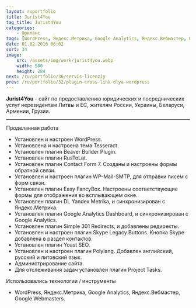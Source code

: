 ```yaml
---
layout: ruportfolio
title: Jurist4You
tag_title: Jurist4You
categories:
    - Фриланс
tags: [WordPress, Яндекс.Метрика, Google Analytics, Яндекс.Вебмастер, Google Webmasters]
date: 01.02.2016 06:02
sort: 34
image: 
    src: /assets/img/work/jurist4you.webp 
    width: 500
    height: 284
next: /ru/portfolio/36/servis-licenziy
prev: /ru/portfolio/32/plagin-cross-link-dlya-wordpress
---
```


**Jurist4You** - сайт по предоставлению юридических и посреднических услуг нерезидентам Литвы и ЕС, жителям России, 
Украины, Беларуси, Армении, Грузии.

---

Проделанная работа

* Установлен и настроен WordPress.
* Установлена и настроена тема Tesseract.
* Установлен плагин Beaver Builder Plugin.
* Установлен плагин RusToLat.
* Установлен плагин Contact Form 7. Созданы и настроены формы обратной связи.
* Установлен и настроен плагин WP-Mail-SMTP, для отправки писем с форм связи.
* Установлен плагин Easy FancyBox. Настроены соответствующие формы для отображения во всплывающем окне.
* Установлен плагин DL Yandex Metrika, и синхронизирован с Яндекс.Метрика.
* Установлен плагин Google Analytics Dashboard, и синхронизирован с Google Analytics.
* Установлен плагин Simple 301 Redirects, и добавлены редиректы.
* Установлен и настроен плагин Skype Legacy Buttons. Кнопка Skype добавлена в раздел контактов.
* Установлен плагин Yoast SEO.
* Установлен и настроен плагин Polylang. Добавлен английский, русский и литовский язык.
* Администрирование сайта.
* Для отслеживания задач установлен плагин Project Tasks.

Использовались технологии / инструменты

* WordPress, Яндекс.Метрика, Google Analytics, Яндекс.Вебмастер, Google Webmasters.
